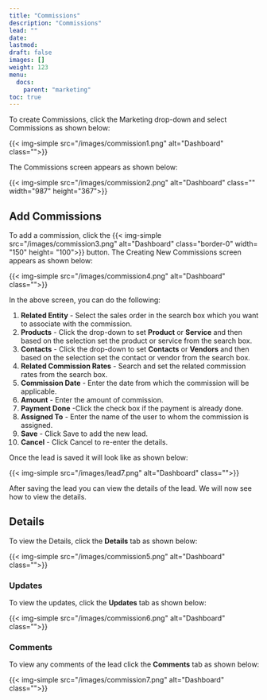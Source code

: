 ```yaml
---
title: "Commissions"
description: "Commissions"
lead: ""
date:
lastmod:
draft: false
images: []
weight: 123
menu:
  docs:
    parent: "marketing"
toc: true
---
```


To create Commissions, click the Marketing drop-down and select Commissions as shown below:

{{< img-simple src="/images/commission1.png"  alt="Dashboard" class="">}}

The Commissions screen appears as shown below:

{{< img-simple src="/images/commission2.png"  alt="Dashboard" class="" width="987" height="367">}}

## Add Commissions
To add a commission, click the {{< img-simple src="/images/commission3.png"  alt="Dashboard" class="border-0" width= "150" height= "100">}} button. The Creating New Commissions screen appears as shown below:

{{< img-simple src="/images/commission4.png"  alt="Dashboard" class="">}}

In the above screen, you can do the following:

1.	**Related Entity** - Select the sales order in the search box which you want to associate with the commission.
2.	**Products** - Click the drop-down to set **Product** or **Service** and then based on the selection set the product or service from the search box.
3.	**Contacts** - Click the drop-down to set **Contacts** or **Vendors** and then based on the selection set the contact or vendor from the search box.
4.	**Related Commission Rates** - Search and set the related commission rates from the search box.
5.  **Commission Date** - Enter the date from which the commission will be applicable.
6.	**Amount** - Enter the amount of commission.
7.	**Payment Done** -Click the check box if the payment is already done.
8.	**Assigned To** - Enter the name of the user to whom the commission is assigned.
9.	**Save** - Click Save to add the new lead.
10.	**Cancel** - Click Cancel to re-enter the details.

Once the lead is saved it will look like as shown below:

{{< img-simple src="/images/lead7.png"  alt="Dashboard" class="">}}

After saving the lead you can view the details of the lead. We will now see how to view the details.

## Details

To view the Details, click the **Details** tab as shown below:

{{< img-simple src="/images/commission5.png"  alt="Dashboard" class="">}}

### Updates

To view the updates, click the **Updates** tab as shown below:

{{< img-simple src="/images/commission6.png"  alt="Dashboard" class="">}}

### Comments

To view any comments of the lead click the **Comments** tab as shown below:

{{< img-simple src="/images/commission7.png"  alt="Dashboard" class="">}}
